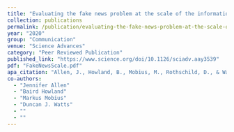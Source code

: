 ```yaml
---
title: "Evaluating the fake news problem at the scale of the information ecosystem"
collection: publications
permalink: /publication/evaluating-the-fake-news-problem-at-the-scale-of-the-information-ecosystem
year: "2020"
group: "Communication"
venue: "Science Advances"
category: "Peer Reviewed Publication"
published_link: "https://www.science.org/doi/10.1126/sciadv.aay3539"
pdf: "FakeNewsScale.pdf"
apa_citation: "Allen, J., Howland, B., Mobius, M., Rothschild, D., & Watts, D. J. (2020). Evaluating the fake news problem at the scale of the information ecosystem. Science Advances, 6(14). https://doi.org/10.1126/sciadv.aay3539"
co-authors:
  - "Jennifer Allen"
  - "Baird Howland"
  - "Markus Mobius"
  - "Duncan J. Watts"
  - ""
  - ""
---
```


